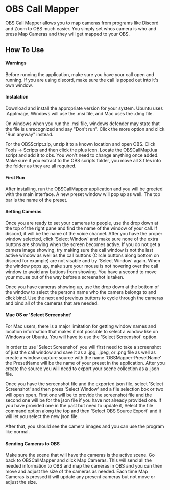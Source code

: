 
# OBS Call Mapper

OBS Call Mapper allows you to map cameras from programs like Discord and Zoom to OBS much easier. You simply set whos camera is who and press Map Cameras and they will get mapped to your OBS.


## How To Use

#### Warnings

Before running the application, make sure you have your call open and running. If you are using discord, make sure the call is poped out into it's own window.

#### Instalation
Download and install the appropriate version for your system. Ubuntu uses .AppImage, Windows will use the .msi file, and Mac uses the .dmg file.

On windows when you run the .msi file, windows defender may state that the file is unrecognized and say "Don't run". Click the more option and click "Run anyway" instead.

For the OBSScript.zip, unzip it to a known location and open OBS. Click Tools -> Scripts and then click the plus icon. Locate the OBSCallMap.lua script and add it to obs. You won't need to change anything once added. Make sure if you extract to the OBS scripts folder, you move all 3 files into the folder as they are all required.

#### First Run

After installing, run the OBSCallMapper application and you will be greeted with the main interface. A new preset window will pop up as well. The top bar is the name of the preset.

#### Setting Cameras
Once you are ready to set your cameras to people, use the drop down at the top of the right pane and find the name of the window of your call. If discord, it will be the name of the voice channel. After you have the proper window selected, click 'Select Window' and make sure none of the extra buttons are showing when the screen becomes active. If you do not get a camera image showing, try making sure the call window is not the last active window as well as the call buttons (Circle buttons along bottom on discord for example) are not visable and try 'Select Window' again. When the window pops up, make sure your mouse is not hovering over the call window to avoid any buttons from showing. You have a second to move your mouse out of the way before a screenshot is taken.

Once you have cameras showing up, use the drop down at the bottom of the window to select the persons name who the camera belongs to and click bind. Use the next and previous buttons to cycle through the cameras and bind all of the cameras that are needed. 

#### Mac OS or 'Select Screenshot'
For Mac users, there is a major limitation for getting window names and location information that makes it not possible to select a window like on Windows or Ubuntu. You will have to use the 'Select Screenshot' option. 

In order to use 'Select Screenshot' you will first need to take a screenshot of just the call window and save it as a .jpg, .jpeg, or .png file as well as create a window capture source with the name 'OBSMapper-PresetName' the PresetName will be the name of your preset in the application. After you create the source you will need to export your scene collection as a .json file.

Once you have the screenshot file and the exported json file, select 'Select Screenshot' and then press 'Select Window' and a file selection box or two will open open. First one will be to provide the screenshot file and the second one will be for the json file if you have not already provided one. If you have provided one in the past but need to update it, Select the file command option along the top and then 'Select OBS Source Export' and it will let you select the new json file. 

After that, you should see the camera images and you can use the program like normal. 

#### Sending Cameras to OBS

Make sure the scene that will have the cameras is the active scene. Go back to OBSCallMapper and click Map Cameras. This will send all the needed information to OBS and map the cameras in OBS and you can then move and adjust the size of the cameras as needed. Each time Map Cameras is pressed it will update any present cameras but not move or adjust the size.
